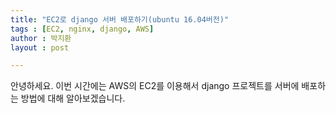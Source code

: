 ```yaml
---
title: "EC2로 django 서버 배포하기(ubuntu 16.04버전)"
tags : [EC2, nginx, django, AWS]
author : 박지환
layout : post

---
```


안녕하세요. 이번 시간에는 AWS의 EC2를 이용해서 django 프로젝트를 서버에 배포하는 방법에 대해 알아보겠습니다.

